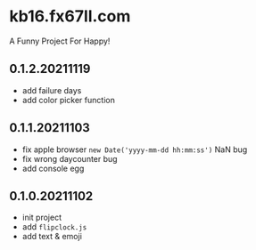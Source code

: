 # kb16.fx67ll.com
A Funny Project For Happy!

## 0.1.2.20211119  
* add failure days  
* add color picker function  

## 0.1.1.20211103  
* fix apple browser `new Date('yyyy-mm-dd hh:mm:ss')` NaN bug  
* fix wrong daycounter bug  
* add console egg  

## 0.1.0.20211102  
* init project  
* add `flipclock.js`  
* add text & emoji  